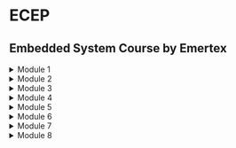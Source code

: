 # ECEP
## Embedded System Course by Emertex 

<details><summary> Module 1 </summary> 
</details>
<details><summary> Module 2 </summary> 
</details>
<details><summary> Module 3 </summary> 
</details>
<details><summary> Module 4 </summary> 
</details>
<details><summary> Module 5 </summary> 
</details>
<details><summary> Module 6 </summary> 
</details>
<details><summary> Module 7 </summary> 
</details>
<details><summary> Module 8 </summary>
</details>
